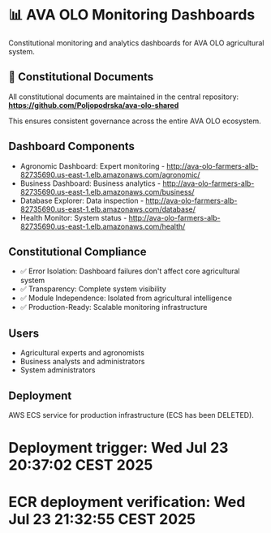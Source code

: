 # 📊 AVA OLO Monitoring Dashboards

Constitutional monitoring and analytics dashboards for AVA OLO agricultural system.

## 📜 Constitutional Documents
All constitutional documents are maintained in the central repository:
**https://github.com/Poljopodrska/ava-olo-shared**

This ensures consistent governance across the entire AVA OLO ecosystem.

## Dashboard Components
- Agronomic Dashboard: Expert monitoring - http://ava-olo-farmers-alb-82735690.us-east-1.elb.amazonaws.com/agronomic/
- Business Dashboard: Business analytics - http://ava-olo-farmers-alb-82735690.us-east-1.elb.amazonaws.com/business/
- Database Explorer: Data inspection - http://ava-olo-farmers-alb-82735690.us-east-1.elb.amazonaws.com/database/
- Health Monitor: System status - http://ava-olo-farmers-alb-82735690.us-east-1.elb.amazonaws.com/health/

## Constitutional Compliance
- ✅ Error Isolation: Dashboard failures don't affect core agricultural system
- ✅ Transparency: Complete system visibility
- ✅ Module Independence: Isolated from agricultural intelligence
- ✅ Production-Ready: Scalable monitoring infrastructure

## Users
- Agricultural experts and agronomists
- Business analysts and administrators
- System administrators

## Deployment
AWS ECS service for production infrastructure (ECS has been DELETED).
# Deployment trigger: Wed Jul 23 20:37:02 CEST 2025
# ECR deployment verification: Wed Jul 23 21:32:55 CEST 2025
